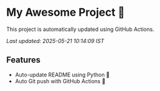# My Awesome Project 🚀

This project is automatically updated using GitHub Actions.

_Last updated: 2025-05-21 10:14:09 IST_

## Features
- Auto-update README using Python 🐍
- Auto Git push with GitHub Actions 🤖

